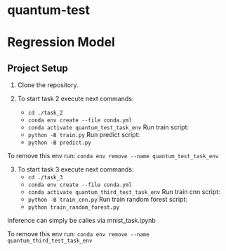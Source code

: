 # quantum-test


# Regression Model

## Project Setup
1. Clone the repository.



2. To start task 2 execute next commands:
    - ```cd ./task_2 ```
    - ```conda env create --file conda.yml```
    - ```conda activate quantum_test_task_env```
Run train script:
    - ```python -B train.py```
Run predict script:
    - ```python -B predict.py```

To remove this env run: ```conda env remove --name quantum_test_task_env```




3. To start task 3 execute next commands:
    - ```cd ./task_3 ```
    - ```conda env create --file conda.yml```
    - ```conda activate quantum_third_test_task_env```
Run train cnn script:
    - ```python -B train_cnn.py```
Run train random forest script:
    - ```python train_random_forest.py```

Inference can simply be calles via mnist_task.ipynb

To remove this env run: ```conda env remove --name quantum_third_test_task_env```
